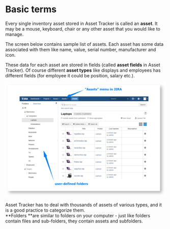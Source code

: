 # Basic terms

Every single inventory asset stored in Asset Tracker is called an **asset**. It may be a mouse, keyboard, chair or any other asset that you would like to manage. 

The screen below contains sample list of assets. Each asset has some data associated with them like name, value, serial number, manufacturer and icon.

These data for each asset are stored in fields \(called **asset fields** in Asset Tracker\). Of course different **asset types** like displays and employees has different fields \(for employee it could be position, salary etc.\).

![](../.gitbook/assets/raz.jpeg)

Asset Tracker has to deal with thousands of assets of various types, and it is a good practice to categorize them.   
**Folders **are similar to folders on your computer - just like folders contain files and sub-folders, they contain assets and subfolders.


